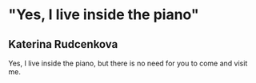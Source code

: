# "Yes, I live inside the piano"
## Katerina Rudcenkova
Yes, I live inside the piano,
but there is no need for you
to come and visit me.